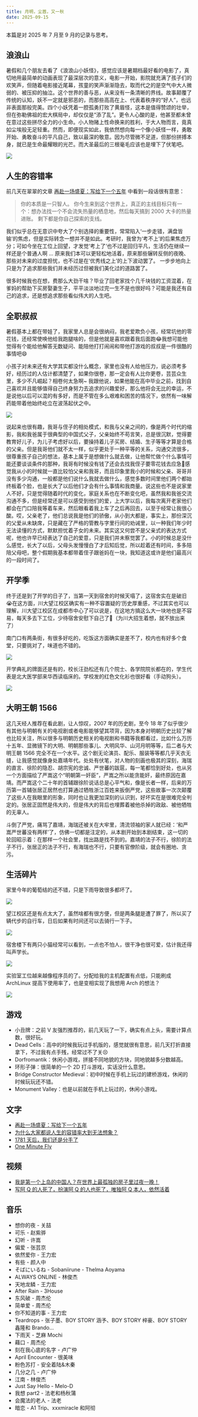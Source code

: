 ```yaml
---
title: 月明，尘嚣，又一秋
date: 2025-09-15
---
```


本篇是对 2025 年 7 月至 9 月的记录与思考。

<!--more-->

## 浪浪山

暑假和几个朋友去看了《浪浪山小妖怪》，感觉应该是暑期档最好看的电影了，真切地用最简单的动画表现了最深层次的意义，电影一开始，影院就充满了孩子们的欢笑声，但随着电影接近尾幕，孩童的笑声渐渐隐去，取而代之的是空气中大人微弱的、被压抑的抽泣。这个世界的善与恶，从来没有一条清晰的界线。故事颠覆了传统的认知，妖不一定就是邪恶的，而那些高高在上、代表着秩序的“好人”，也远非表面那般完美。四个小妖凭着一腔孤勇打败了黄眉怪，这本是值得赞颂的壮举，但在弥勒佛祖的宏大棋局中，却仅仅是“添了乱”。更令人心酸的是，他甚至都未曾在意过这些拼尽全力的小生命。小人物赌上性命换来的胜利，于大人物而言，竟真如尘埃般无足轻重。然而，即便现实如此，我依然想向每一个像小妖怪一样，勇敢开始、勇敢奋斗的平凡自己，致以最深的敬意。因为尽管微不足道，但那份拼搏本身，就已是生命最耀眼的光芒。而大圣最后的三根毫毛应该也是埋下了伏笔吧。

![](/i/20250922192459.jpg)

## 人生的容错率

前几天在翠翠的文章 [再赴一场盛夏：写给下一个五年](https://idealclover.top/archives/644/) 中看到一段话很有意思：

> 你的本质是一只智人。 
> 你今生来到这个世界上，真正的主线目标只有一个：想办法找一个不会流失热量的栖息地，然后每天搞到 2000 大卡的热量进账。 
> 剩下都是你自己探索的支线。

我们似乎总在无意识中夸大了个别选择的重要性，常常陷入‘一步走错，满盘皆输’的焦虑，但是实际转念一想并不是如此。考研时，我曾为‘考不上’的后果焦虑万分；可如今坐在工位上回望，才发觉‘考上了’也不过是回归平凡，生活仍在继续一样还是个普通人啊 ... 原来我们本可以更轻松地活着，原来那些辗转反侧的夜晚、那些对未来的过度担忧，也不过是在‘优秀线之上’的上下波动罢了。 一步步地向上只是为了追求那些我们并未经历过但被我们美化过的道路罢了。

很多时候我也在想，费那么大劲干啥？毕业了回老家找个几千块钱的工资混着，在爹妈的帮助下买房娶妻生子，平平淡淡地过完一生不是也很好吗？可能是我还有自己的追求，还是想追求那些看似伟大的人生吧。

## 全职叔叔

暑假基本上都在带娃了，我家里人总是会很纳闷，我老爱欺负小孩，经常坑他的零花钱，还经常使唤他给我跑腿啥的，但是他就是喜欢跟着我后面跑😂我想可能他觉得有个能给他解答无数疑问、能陪他打打闹闹和带他打游戏的叔叔是一件很酷的事情吧😄

小孩子对未来还有大学其实都没什么概念，家里也没有人给他压力，说必须考多好，经历过的人估计都清楚了，如果你很卷，那一定会有人比你更卷，芸芸众生里，多少不凡崛起？相卷何太急啊~ 我跟他说，如果他能在高中毕业之前，找到自己喜欢并且能够值得自己终身努力去追求的兴趣爱好，那么他将会无比的幸运，不是说他以后可以混的有多好，而是不管在多么艰难和困苦的情况下，依然有一味解药能带着他始终屹立在波荡起伏之中。

![](/i/20250922193146.jpg)

说起来也很有趣，我哥与侄子的相处模式，和我与父亲之间的，像是两个时代的缩影，我和我爸属于很典型的中国式父子，父亲始终不苟言笑，总是很沉默，觉得要教育好儿子，为儿子考虑好以后，要操持着儿子买房、结婚、生子等等才算是合格的父亲。但是我哥他们就不太一样，似乎更处于一种平等的关系，沟通交流很多，很尊重孩子自己的想法，基本上属于是想做什么就去做，让他帮忙做个什么事情可能还要谈谈条件的那种，我哥有时候没有钱了还会去找我侄子要零花钱去应急🤣感觉我从小的时候就一直比较怕父亲和我哥，而且印象里我小的时候和父亲、哥哥并没有多少沟通，一般都是他们说什么我就去做什么，感觉多数时间里他们两个都始终板着个脸，也是长大了以后他们才会有什么事情和我商量。说这些也不是说家里人不好，只是觉得随着时代的变化，家庭关系也在不断变化吧，虽然我和我爸交流沟通不多，但是经常还是可以感受到他们的爱，上大学以后，我每次离开老家他们都会在门口陪我等着车来，然后眼看着我上车了之后再回去，以至于经常让我很心酸。哎，父亲老了，他们总说我是他们的骄傲，从小到大都是，事实上，那份深沉的父爱从未缺席，只是藏在了严格的管教与字里行间的劝诫里，以一种我们年少时无法读懂的方式，默默担忧着子女的未来。其实这又何尝不是父亲式的表达方式呢，他也许早已经表达了自己的爱意，只是我们并未察觉罢了。小的时候总是没什么感觉，长大了以后，父母头发慢慢白了才后知后觉，所以趁着还有时间，多多陪陪父母吧，整个假期我基本都带着侄子跟爸妈在一块，我知道这或许是他们最高兴的一段时间了。

## 开学季

终于还是到了开学的日子了，当第一天到宿舍的时候天塌了，这宿舍实在是破旧😭在这方面，川大望江校区确实有一种不容置疑的‘历史厚重感，不过其实也可以理解，川大望江校区在成都市中心了可以说是，在这地方搞这么大一块地也是不容易，每天多去下工位，少待宿舍安慰下自己了🤣（为川大招生着想，就不放出来了）

南门口有两条街，有很多好吃的，吃饭这方面确实是差不了，校内也有好多个食堂，只要挑对了，味道也不错的。

![](/i/20250922193519.jpg)

开学典礼的牌面还是有的，校长汪劲松还有几个院士、各学院院长都在的，学生代表是北大医学部来华西读临床的。学校发的红色文化衫也很好看（手动狗头）。

![](/i/20250922193919.jpg)

## 大明王朝 1566

这几天经人推荐在看此剧，让人惊叹，2007 年的历史剧，至今 18 年了似乎很少有其他与明朝有关的电视剧或者电影能够望其项背，因为本身对明朝历史比较了解也比较关注，所以很多与明朝历史相关的电视剧和书籍等我都看过，比如什么万历十五年、显微镜下的大明、明朝那些事儿、大明风华、山河月明等等，后二者与大明王朝 1566 完全不在一个水平。这个剧无论演员、配乐、服装等等都几乎天衣无缝，让我感觉就像身处嘉靖年代。处处有伏笔，对人物的刻画也极其的深刻，海瑞的直言、徐阶的隐忍、胡宗宪的忠诚、严世蕃的跋扈，每一笔都恰到好处，也从另一个方面描绘了严嵩这个“明朝第一奸臣”，严嵩之所以能贪能奸，最终原因在嘉靖。而严嵩这个二十年的首辅跟徐阶说话总是心平气和，像是长者一样，后来的万历第一首辅张居正居然也打算通过牺牲浙江百姓来扳倒严党，这些故事一次次颠覆了这些人在我眼里的形象，同时也让我更加深刻的认识到，好坏实在是很难完全判定的。张居正固然是伟大的，但是伟大的背后也埋葬着被他杀掉的政敌、被他牺牲的无辜人。

斗倒了严党，痛骂了嘉靖，海瑞还被关在大牢里，清流领袖的家人就已经：‘和严嵩严世蕃没有两样’了，仿佛一切都是注定的，从本剧开始到本剧结束，这一切的轮回昭示着：在那样一个社会里，找出路是找不到的。嘉靖的法子不行，徐阶的法子不行，张居正的法子不行，有海瑞也不行，只要有官僚阶级，就会有圈地、贪污。

## 生活碎片

家里今年的葡萄结的还不错，只是下雨导致很多都坏了。

![](/i/20250922194002.jpg)

望江校区还是有点太大了，虽然啥都有很方便，但是两条腿是遭了罪了，所以买了辆代步的自行车，日后如果有时间还可以去骑行一下子。

![](/i/20250922194046.jpg)

宿舍楼下有两只小猫经常可以看到，一点也不怕人，很干净也很可爱，估计我还得叫声学长。

![](/i/20250922194308.jpg)

实验室工位越来越像程序员的了。分配给我的主机配置有点低，只能刷成 ArchLinux 提高下使用率了，也是变相实现了我想用 Arch 的想法？

![](/i/20250922195048.jpg)

## 游戏

- 小丑牌：之前 V 友强烈推荐的，前几天玩了一下，确实有点上头，需要计算点数，很好玩。
- Dead Cells：高中的时候我玩过手机版的，感觉就很有意思，前几天打折直接拿下，不过我有点手残，经常过不了关😣
- Dorfromantik：休闲小游戏，拼接不同地貌的方块，同地貌越多分数越高。
- 环形子弹：很简单的一个 2D 打斗游戏，实话没什么意思。
- Bridge Constructor Medieval：初中时候在手机上玩过的建桥游戏，休闲的时候玩玩还不错。
- Monument Valley：也是以前就在手机上玩过的，休闲小游戏。

## 文字

- [再赴一场盛夏：写给下一个五年](https://idealclover.top/archives/644/)
- [为什么大家都说人生的容错率大到无法想象？](https://www.zhihu.com/question/14400937476/answer/1914157947505844661)
- [1781 天后，我们还是分手了](https://www.v2ex.com/t/1153086?p=1)
- [One Minute Fly](https://youtu.be/6Wf8yEb1cwY?si=2JYl2J-pVmBMPWp2)

## 视频

- [我是第一个上岛的中国人？在世界上最孤独的房子里过夜一晚！](https://www.youtube.com/watch?v=VLdj9ZwpKfo)
- [写阿 Q 的人死了，扮演阿 Q 的人也死了，唯独阿 Q 本人，依然活着](https://www.youtube.com/watch?v=ZWuvS4pKOXE&t=106s)

## 音乐

- 想你的夜 - 关喆
- 可乐 - 赵紫骅
- 幻听 - 许嵩
- 偏爱 - 张芸京
- 依然爱你 - 王力宏
- 有些 - 颜人中
- そばにいるね - Sobaniirune - Thelma Aoyama
- ALWAYS ONLINE - 林俊杰
- 天地龙鳞 - 王力宏
- After Rain - 3House
- 东风破 - 周杰伦
- 简单爱 - 周杰伦
- 你不知道的事 - 王力宏
- Teardrops - 张子墨、BOY STORY 涵予、BOY STORY 梓豪、BOY STORY 鑫隆和 Brando...
- 下雨天 - 芝麻 Mochi
- 藉口 - 周杰伦
- 刻在我心底的名字 - 卢广仲
- April Encounter - 很美味
- 粉色苏打 - 安全着陆&木秦
- 几分之几 - 卢广仲
- 江南 - 林俊杰
- Just Say Hello - Melo-D
- 我想 part2 - 法老和杨秋蒲
- 会魔法的老人 - 法老
- 暗恋 - A1 Trip、xxxmiracle 和阿彻